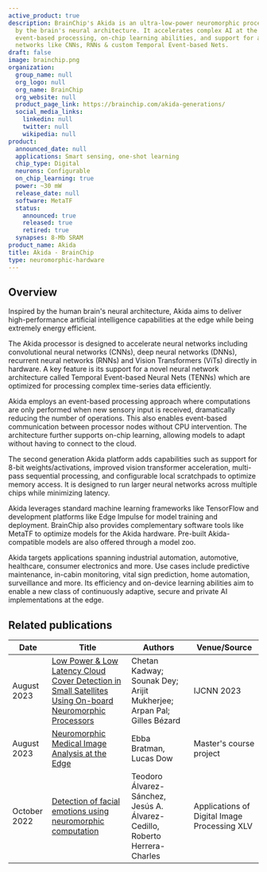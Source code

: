```yaml
---
active_product: true
description: BrainChip's Akida is an ultra-low-power neuromorphic processor inspired
  by the brain's neural architecture. It accelerates complex AI at the edge through
  event-based processing, on-chip learning abilities, and support for advanced neural
  networks like CNNs, RNNs & custom Temporal Event-based Nets.
draft: false
image: brainchip.png
organization:
  group_name: null
  org_logo: null
  org_name: BrainChip
  org_website: null
  product_page_link: https://brainchip.com/akida-generations/
  social_media_links:
    linkedin: null
    twitter: null
    wikipedia: null
product:
  announced_date: null
  applications: Smart sensing, one-shot learning
  chip_type: Digital
  neurons: Configurable
  on_chip_learning: true
  power: ~30 mW
  release_date: null
  software: MetaTF
  status:
    announced: true
    released: true
    retired: true
  synapses: 8-Mb SRAM
product_name: Akida
title: Akida - BrainChip
type: neuromorphic-hardware
---
```


## Overview
Inspired by the human brain's neural architecture, Akida aims to deliver high-performance artificial intelligence capabilities at the edge while being extremely energy efficient. 

The Akida processor is designed to accelerate neural networks including convolutional neural networks (CNNs), deep neural networks (DNNs), recurrent neural networks (RNNs) and Vision Transformers (ViTs) directly in hardware. A key feature is its support for a novel neural network architecture called Temporal Event-based Neural Nets (TENNs) which are optimized for processing complex time-series data efficiently.

Akida employs an event-based processing approach where computations are only performed when new sensory input is received, dramatically reducing the number of operations. This also enables event-based communication between processor nodes without CPU intervention. The architecture further supports on-chip learning, allowing models to adapt without having to connect to the cloud.

The second generation Akida platform adds capabilities such as support for 8-bit weights/activations, improved vision transformer acceleration, multi-pass sequential processing, and configurable local scratchpads to optimize memory access. It is designed to run larger neural networks across multiple chips while minimizing latency. 

Akida leverages standard machine learning frameworks like TensorFlow and development platforms like Edge Impulse for model training and deployment. BrainChip also provides complementary software tools like MetaTF to optimize models for the Akida hardware. Pre-built Akida-compatible models are also offered through a model zoo.

Akida targets applications spanning industrial automation, automotive, healthcare, consumer electronics and more. Use cases include predictive maintenance, in-cabin monitoring, vital sign prediction, home automation, surveillance and more. Its efficiency and on-device learning abilities aim to enable a new class of continuously adaptive, secure and private AI implementations at the edge.

## Related publications

| Date | Title | Authors  | Venue/Source |
|------|-------|----------|------------- |
| August 2023 | [Low Power & Low Latency Cloud Cover Detection in Small Satellites Using On-board Neuromorphic Processors](https://ieeexplore.ieee.org/abstract/document/10191569) | Chetan Kadway; Sounak Dey; Arijit Mukherjee; Arpan Pal; Gilles Bézard | IJCNN 2023 |
| August 2023 | [Neuromorphic Medical Image Analysis at the Edge](http://www.diva-portal.org/smash/record.jsf?pid=diva2%3A1779206&dswid=-6143) | Ebba Bratman, Lucas Dow | Master's course project |
| October 2022 | [Detection of facial emotions using neuromorphic computation](https://www.spiedigitallibrary.org/conference-proceedings-of-spie/12226/122260E/Detection-of-facial-emotions-using-neuromorphic-computation/10.1117/12.2633707.short) | Teodoro Álvarez-Sánchez, Jesús A. Álvarez-Cedillo, Roberto Herrera-Charles | Applications of Digital Image Processing XLV |